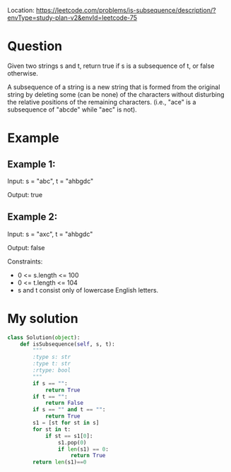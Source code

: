 Location: https://leetcode.com/problems/is-subsequence/description/?envType=study-plan-v2&envId=leetcode-75
# Question
Given two strings s and t, return true if s is a subsequence of t, or false otherwise.

A subsequence of a string is a new string that is formed from the original string by deleting some (can be none) of the characters without disturbing the relative positions of the remaining characters. (i.e., "ace" is a subsequence of "abcde" while "aec" is not).

# Example

## Example 1:

Input: s = "abc", t = "ahbgdc"

Output: true

## Example 2:

Input: s = "axc", t = "ahbgdc"

Output: false

Constraints:
- 0 <= s.length <= 100
- 0 <= t.length <= 104
- s and t consist only of lowercase English letters.
 

# My solution 
```python
class Solution(object):
    def isSubsequence(self, s, t):
        """
        :type s: str
        :type t: str
        :rtype: bool
        """
        if s == "":
            return True
        if t == "":
            return False
        if s == "" and t == "":
            return True
        s1 = [st for st in s]
        for st in t:
            if st == s1[0]:
                s1.pop(0)
                if len(s1) == 0:
                    return True
        return len(s1)==0
```
